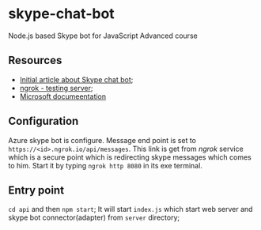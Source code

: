 # skype-chat-bot
Node.js based Skype bot for JavaScript Advanced course

## Resources
 - [Initial article about Skype chat bot](https://medium.com/@AmJustSam/how-to-build-skype-bot-with-nodejs-ddec8372114c);
 - [ngrok - testing server](https://ngrok.com/);
 - [Microsoft documeentation](https://docs.microsoft.com/en-us/azure/bot-service/bot-service-overview-introduction?view=azure-bot-service-4.0)

## Configuration
Azure skype bot is configure. Message end point is set to `https://<id>.ngrok.io/api/messages`. This link is get from *ngrok* service which is a secure point which is redirecting skype messages which comes to him. Start it by typing `ngrok http 8080` in its exe terminal.

## Entry point
`cd api` and then `npm start`;
It will start ```index.js``` which start web server and skype bot connector(adapter) from `server` directory;

